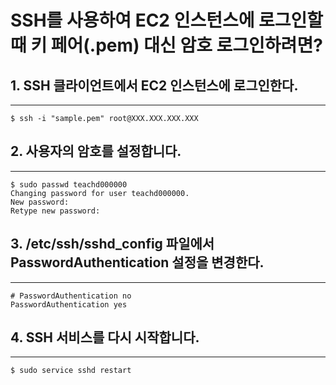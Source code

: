 # SSH를 사용하여 EC2 인스턴스에 로그인할 때 키 페어(.pem) 대신 암호 로그인하려면?


## 1. SSH 클라이언트에서 EC2 인스턴스에 로그인한다.

---

```
$ ssh -i "sample.pem" root@XXX.XXX.XXX.XXX
```

## 2. 사용자의 암호를 설정합니다. 

---

```
$ sudo passwd teachd000000
Changing password for user teachd000000.
New password:
Retype new password:
```

## 3. /etc/ssh/sshd_config 파일에서 PasswordAuthentication 설정을 변경한다.

---

```
# PasswordAuthentication no
PasswordAuthentication yes
```

## 4. SSH 서비스를 다시 시작합니다.

---

```
$ sudo service sshd restart
```
